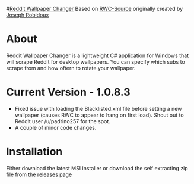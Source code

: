 #[Reddit Wallpaper Changer](https://www.reddit.com/r/rwallpaperchanger/)
Based on [RWC-Source](https://github.com/JosephRobidoux/RWC-Source) originally created by [Joseph Robidoux](https://github.com/JosephRobidoux)

# About
Reddit Wallpaper Changer is a lightweight C# application for Windows that will scrape Reddit for desktop wallpapers. You can specify which subs to scrape from and how oftern to rotate your wallpaper.

# Current Version - 1.0.8.3
- Fixed issue with loading the Blacklisted.xml file before setting a new wallpaper (causes RWC to appear to hang on first load). Shout out to Reddit user /u/padrino257 for the spot.
- A couple of minor code changes.


# Installation
Either download the latest MSI installer or download the self extracting zip file from the [releases page](https://github.com/Rawns/Reddit-Wallpaper-Changer/releases)
